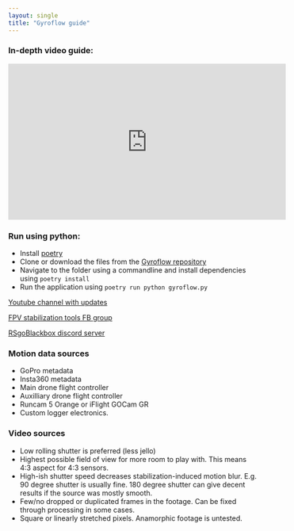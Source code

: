 ```yaml
---
layout: single
title: "Gyroflow guide"
---
```


### In-depth video guide:

<iframe width="560" height="315" src="https://www.youtube.com/embed/f4YD5pGmnxM" frameborder="0" allow="accelerometer; autoplay; clipboard-write; encrypted-media; gyroscope; picture-in-picture" allowfullscreen></iframe>


### Run using python:

* Install [poetry](https://python-poetry.org/docs/#installation)
* Clone or download the files from the [Gyroflow repository](https://github.com/ElvinC/gyroflow)
* Navigate to the folder using a commandline and install dependencies using `poetry install`
* Run the application using `poetry run python gyroflow.py`


[Youtube channel with updates](https://www.youtube.com/channel/UCr0Hh-AUc4CU-36yTjx-lTA)

[FPV stabilization tools FB group](https://www.facebook.com/groups/fpvtools)

[RSgoBlackbox discord server](https://discord.gg/2He3XTjtpt)

### Motion data sources
* GoPro metadata
* Insta360 metadata
* Main drone flight controller
* Auxilliary drone flight controller
* Runcam 5 Orange or iFlight GOCam GR
* Custom logger electronics.

### Video sources
* Low rolling shutter is preferred (less jello)
* Highest possible field of view for more room to play with. This means 4:3 aspect for 4:3 sensors.
* High-ish shutter speed decreases stabilization-induced motion blur. E.g. 90 degree shutter is usually fine. 180 degree shutter can give decent results if the source was mostly smooth.
* Few/no dropped or duplicated frames in the footage. Can be fixed through processing in some cases.
* Square or linearly stretched pixels. Anamorphic footage is untested.